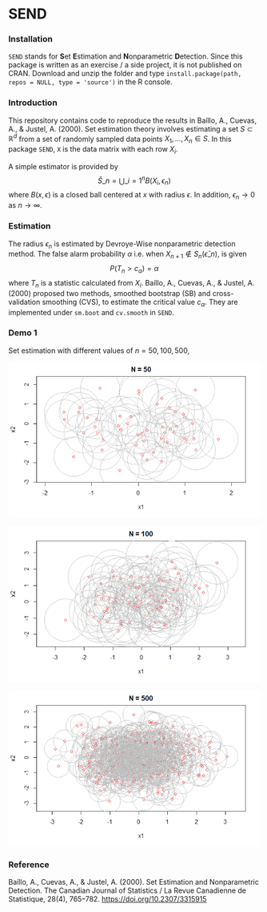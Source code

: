 # SEND

### Installation
`SEND` stands for **S**et **E**stimation and **N**onparametric **D**etection. Since this package is written as an exercise / a side project, it is not published on CRAN. Download and unzip the folder and type
`install.package(path, repos = NULL, type = 'source')` in the R console.

### Introduction
This repository contains code to reproduce the results in Baíllo, A., Cuevas, A., & Justel, A. (2000). Set estimation theory involves estimating a set $S \subset \mathbb{R}^d$ from a set of randomly sampled data points $X_1,..., X_n \in S$. In this package `SEND`, `X` is the data matrix with each row $X_i$.

A simple estimator is provided by $$\hat{S}\_n = \bigcup\_{i=1}^n B(X_i, \epsilon_n)$$ where $B(x, \epsilon)$ is a closed ball centered at $x$ with radius $\epsilon$. In addition, $\epsilon_n \rightarrow 0$ as $n \rightarrow \infty$.

### Estimation 
The radius $\epsilon_n$ is estimated by Devroye-Wise nonparametric detection method. The false alarm probability $\alpha$ i.e. when $X_{n+1} \notin S_n(\bar{\epsilon}\_n)$, is given $$P(T_n > c_\alpha) = \alpha$$ where $T_n$ is a statistic calculated from $X_i$. Baíllo, A., Cuevas, A., & Justel, A. (2000) proposed two methods, smoothed bootstrap (SB) and cross-validation smoothing (CVS), to estimate the critical value $c_\alpha$. They are implemented under `sm.boot` and `cv.smooth` in `SEND`.

### Demo 1
Set estimation with different values of $n=50,100,500$,

![n50](demo_n50.jpg)

![n100](demo_n100.jpg)

![n500](demo_n500.jpg)

### Reference
Baíllo, A., Cuevas, A., & Justel, A. (2000). Set Estimation and Nonparametric Detection. The Canadian Journal of Statistics / La Revue Canadienne de Statistique, 28(4), 765–782. https://doi.org/10.2307/3315915
